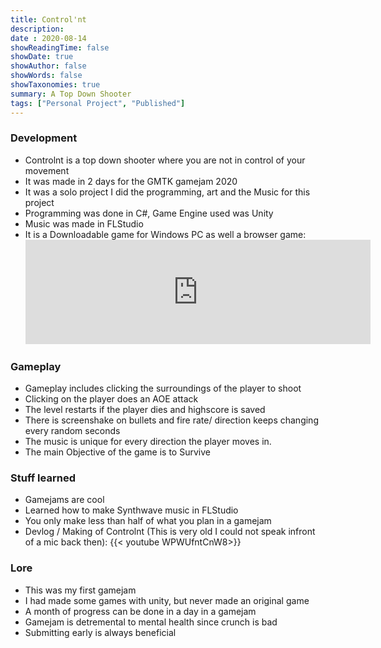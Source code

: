 ```yaml
---
title: Control'nt
description: 
date : 2020-08-14
showReadingTime: false
showDate: true
showAuthor: false
showWords: false
showTaxonomies: true
summary: A Top Down Shooter
tags: ["Personal Project", "Published"]
---
```


### Development
- Controlnt is a top down shooter where you are not in control of your movement
- It was made in 2 days for the GMTK gamejam 2020
- It was a solo project I did the programming, art and the Music for this project
- Programming was done in C#, Game Engine used was Unity
- Music was made in FLStudio
- It is a Downloadable game for Windows PC as well a browser game:<iframe frameborder="0" src="https://itch.io/embed/697356?dark=true" width="552" height="167"><a href="https://theawesomeshaz.itch.io/control-nt">CONTROL'NT by TheAwesomeShaz</a></iframe>

### Gameplay
- Gameplay includes clicking the surroundings of the player to shoot
- Clicking on the player does an AOE attack
- The level restarts if the player dies and highscore is saved
- There is screenshake on bullets and fire rate/ direction keeps changing every random seconds
- The music is unique for every direction the player moves in.
- The main Objective of the game is to Survive


### Stuff learned
- Gamejams are cool
- Learned how to make Synthwave music in FLStudio
- You only make less than half of what you plan in a gamejam
- Devlog / Making of Controlnt (This is very old I could not speak infront of a mic back then): {{< youtube WPWUfntCnW8>}}

### Lore
- This was my first gamejam
- I had made some games with unity, but never made an original game
- A month of progress can be done in a day in a gamejam
- Gamejam is detremental to mental health since crunch is bad
- Submitting early is always beneficial